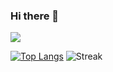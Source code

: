 ### Hi there 👋

![](https://komarev.com/ghpvc/?username=andrei45635&style=flat-square&color=red)

[![Top Langs](https://github-readme-stats.vercel.app/api/top-langs/?username=andrei45635&layout=compact&theme=dark)](https://github.com/anuraghazra/github-readme-stats)
[](https://github-readme-stats.vercel.app/api?username=andrei45635&show_icons=true&theme=dark)
![Streak](https://github-readme-streak-stats.herokuapp.com/?user=andrei45635&theme=dark)
[](https://github-profile-summary-cards.vercel.app/api/cards/profile-details?username=andrei45635&theme=dark)   
